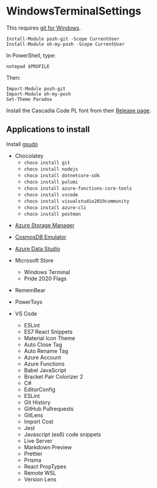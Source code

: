 # WindowsTerminalSettings

This requires [git for Windows](https://gitforwindows.org/).

```
Install-Module posh-git -Scope CurrentUser
Install-Module oh-my-posh -Scope CurrentUser
```

In PowerShell, type:

```
notepad $PROFILE
```

Then:

```
Import-Module posh-git
Import-Module oh-my-posh
Set-Theme Paradox
```

Install the Cascadia Code PL font from their [Release page](https://github.com/microsoft/cascadia-code/releases).

## Applications to install

Install [gsudo](https://github.com/gerardog/gsudo)

- Chocolatey
  - `choco install git`
  - `choco install nodejs`
  - `choco install dotnetcore-sdk`
  - `choco install pulumi`
  - `choco install azure-functions-core-tools`
  - `choco install vscode`
  - `choco install visualstudio2019community`
  - `choco install azure-cli`
  - `choco install postman`

* [Azure Storage Manager](https://azure.microsoft.com/en-us/features/storage-explorer/)
* [CosmosDB Emulator](https://aka.ms/cosmosdb-emulator)
* [Azure Data Studio](https://docs.microsoft.com/en-us/sql/azure-data-studio/download-azure-data-studio?view=sqlallproducts-allversions)

* Microsoft Store

  - Windows Terminal
  - Pride 2020 Flags

* RememBear
* PowerToys

* VS Code
  - ESLint
  - ES7 React Snippets
  - Material Icon Theme
  - Auto Close Tag
  - Auto Rename Tag
  - Azure Account
  - Azure Functions
  - Babel JavaScript
  - Bracket Pair Colorizer 2
  - C#
  - EditorConfig
  - ESLint
  - Git History
  - GitHub Pullrequests
  - GitLens
  - Import Cost
  - Jest
  - Javascript (es6) code snippets
  - Live Server
  - Markdown Preview
  - Prettier
  - Prisma
  - React PropTypes
  - Remote WSL
  - Version Lens
